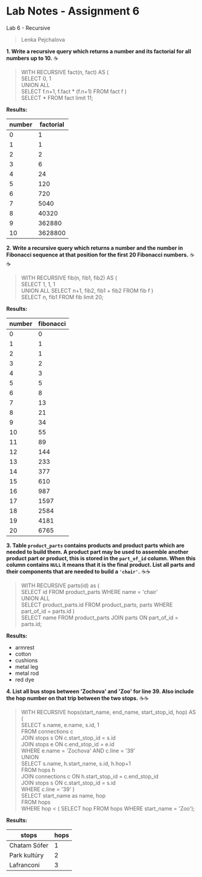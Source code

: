 ﻿# Lab Notes - Assignment 6


Lab 6 - Recursive
> Lenka Pejchalova

**1. Write a recursive query which returns a number and its factorial for all numbers up to 10.** :coffee: 

>WITH RECURSIVE fact(n, fact) AS (  
>SELECT 0, 1  
>UNION ALL  
>SELECT f.n+1, f.fact * (f.n+1) 
>FROM fact f )  
>SELECT *
>FROM fact limit 11;
	
**Results:**

| number| factorial|
|--|--|
| 0| 1|
| 1| 1|
| 2| 2|
| 3| 6|
| 4| 24|
| 5| 120|
| 6| 720|
| 7| 5040|
| 8| 40320|
| 9| 362880|
| 10| 3628800|

**2. Write a recursive query which returns a number and the number in Fibonacci sequence at that position for the first 20 Fibonacci numbers.** :coffee::coffee:

>WITH RECURSIVE fib(n, fib1, fib2) AS (  
>SELECT 1, 1, 1  
>UNION ALL
>SELECT n+1, fib2, fib1 + fib2 
> FROM fib f )  
> SELECT n, fib1 
> FROM fib limit 20;
	
**Results:**

|number|fibonacci|
|---|---|
|0|0|
|1|1|
|2|1|
|3|2|
|4|3|
|5|5|
|6|8|
|7|13|
|8|21|
|9|34|
|10|55|
|11|89|
|12|144|
|13|233|
|14|377|
|15|610|
|16|987|
|17|1597|
|18|2584|
|19|4181|
|20|6765|

**3. Table `product_parts` contains products and product parts which are needed to build them. A product part may be used to assemble another product part or product, this is stored in the `part_of_id` column. When this column contains `NULL` it means that it is the final product. List all parts and their components that are needed to build a `'chair'`.** :coffee::coffee:

>WITH RECURSIVE parts(id) as (  
SELECT id 
FROM product_parts 
WHERE name = 'chair'  
UNION ALL  
SELECT product_parts.id 
FROM product_parts, parts 
WHERE part_of_id = parts&#46;id )  
SELECT name 
FROM product_parts 
JOIN parts 
ON part_of_id = parts&#46;id;
	
**Results:**
- armrest
 - cotton
 - cushions
 - metal leg
 - metal rod
 - red dye

**4. List all bus stops between 'Zochova' and 'Zoo' for line 39. Also include the hop number on that trip between the two stops.** :coffee::coffee:

>WITH RECURSIVE hops(start_name, end_name, start_stop_id, hop) AS (  
SELECT s&#46;name, e&#46;name, s&#46;id, 1  
FROM connections c  
JOIN stops s 
ON c.start_stop_id = s&#46;id  
JOIN stops e 
ON c.end_stop_id = e&#46;id  
WHERE e&#46;name = 'Zochova' AND c&#46;line = '39'  
UNION  
SELECT s&#46;name, h.start_name, s&#46;id, h.hop+1  
FROM hops h  
JOIN connections c 
ON h.start_stop_id = c&#46;end_stop_id  
JOIN stops s 
ON c.start_stop_id = s&#46;id  
WHERE c&#46;line = '39' )  
SELECT start_name as name, hop  
FROM hops  
WHERE hop < (
SELECT hop 
FROM hops 
WHERE start_name = 'Zoo');
		
**Results:**

|stops|hops|
|---|---|
|Chatam Sófer|1|
|Park kultúry|2|
|Lafranconi|3|

